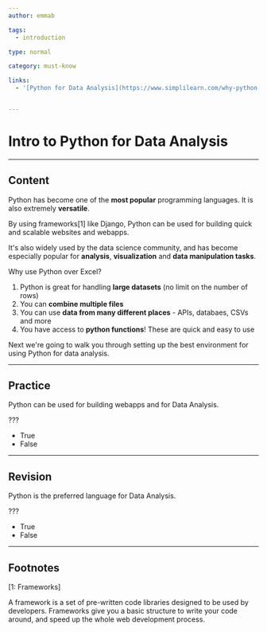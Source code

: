 ```yaml
---
author: emmab

tags:
  - introduction

type: normal

category: must-know

links:
  - '[Python for Data Analysis](https://www.simplilearn.com/why-python-is-essential-for-data-analysis-article){website}'


---
```

# Intro to Python for Data Analysis

---
## Content

Python has become one of the **most popular** programming languages. It is also extremely **versatile**.

By using frameworks[1] like Django, Python can be used for building quick and scalable websites and webapps.

It's also widely used by the data science community, and has become especially popular for **analysis**, **visualization** and **data manipulation tasks**.

Why use Python over Excel?

1. Python is great for handling **large datasets** (no limit on the number of rows)
2. You can **combine multiple files**
3. You can use **data from many different places** - APIs, databaes, CSVs and more
4. You have access to **python functions**! These are quick and easy to use

Next we're going to walk you through setting up the best environment for using Python for data analysis.


---
## Practice

Python can be used for building webapps and for Data Analysis.

???

- True
- False

---
## Revision

Python is the preferred language for Data Analysis.

???

- True
- False

---
## Footnotes

[1: Frameworks]

A framework is a set of pre-written code libraries designed to be used by developers. Frameworks give you a basic structure to write your code around, and speed up the whole web development process.
 
